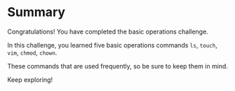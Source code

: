 # Summary

Congratulations! You have completed the basic operations challenge.

In this challenge, you learned five basic operations commands `ls`, `touch`, `vim`, `chmod`, `chown`.

These commands that are used frequently, so be sure to keep them in mind.

Keep exploring!
